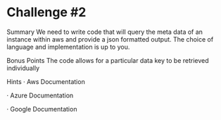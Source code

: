# Challenge #2
Summary
We need to write code that will query the meta data of an instance within aws and provide a json formatted output. The choice of language and implementation is up to you.

 
Bonus Points
The code allows for a particular data key to be retrieved individually

 
Hints
·       Aws Documentation

·       Azure Documentation

·       Google Documentation

 
